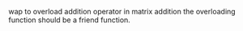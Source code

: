wap to overload addition operator in matrix addition the overloading function should be a friend function.
